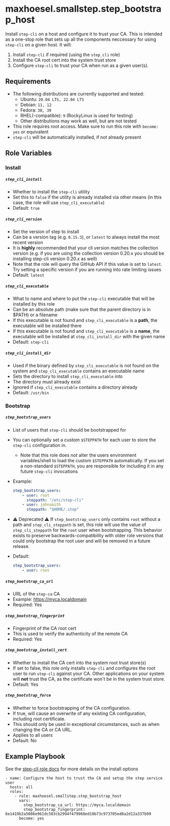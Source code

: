 # maxhoesel.smallstep.step_bootstrap_host

Install `step-cli` on a host and configure it to trust your CA.
This is intended as a one-stop role that sets up all the components neccessary for using `step-cli` on a given host.
It will:

1. Install `step-cli` if required (using the `step_cli` role)
2. Install the CA root cert into the system trust store
3. Configure `step-cli` to trust your CA when run as a given user(s).

## Requirements

- The following distributions are currently supported and tested:
  - Ubuntu: `20.04 LTS, 22.04 LTS`
  - Debian: `11, 12`
  - Fedora: `38, 39`
  - RHEL(-compatible): `9` (RockyLinux is used for testing)
  - Other distributions may work as well, but are not tested
- This role requires root access. Make sure to run this role with `become: yes` or equivalent
- `step-cli` will be automatically installed, if not already present

## Role Variables

### Install

##### `step_cli_install`
- Whether to install the `step-cli` utility
- Set this to `false` if the utility is already installed via other means (in this case, the role will use `step_cli_executable`)
- Default: `true`

##### `step_cli_version`
- Set the version of step to install
- Can be a version tag (e.g. `0.15.3`), or `latest` to always install the most recent version
- It is **highly** recommended that your cli version matches the collection version
  (e.g. if you are using the collection version 0.20.x you should be installing step-cli version 0.20.x as well)
- Note that the role will query the GitHub API if this value is set to `latest`. Try setting
  a specific version if you are running into rate limiting issues
- Default: `latest`

##### `step_cli_executable`
- What to name and where to put the `step-cli` executable that will be installed by this role
- Can be an absolute path (make sure that the parent directory is in $PATH) or a filename
- If this executable is not found and `step_cli_executable` is a **path**, the executable will be installed there
- If this executable is not found and  `step_cli_executable` is a **name**, the executable will be installed at `step_cli_install_dir` with the given name
- Default: `step-cli`

##### `step_cli_install_dir`
- Used if the binary defined by `step_cli_executable` is not found on the system and `step_cli_executable` contains an executable name
- Sets the directory to install `step_cli_executable` into
- The directory must already exist
- Ignored if `step_cli_executable` contains a directory already
- Default: `/usr/bin`

### Bootstrap

##### `step_bootstrap_users`
- List of users that `step-cli` should be bootstrapped for
- You can optionally set a custom `$STEPPATH` for each user to store the `step-cli` configuration in.
    - Note that this role does *not* alter the users environment variables/shell to load the custom `$STEPPATH` automatically.
      If you set a non-standard `$STEPPATH`, you are responsible for including it in any future `step-cli` invocations
- Example:
    ```yaml
    step_bootstrap_users:
        - user: root
          steppath: "/etc/step-cli"
        - user: johnsmith
          steppath: "$HOME/.step"
    ```
- ⚠️ Deprecated ⚠️ If `step_bootstrap_users` only contains `root` without a path and `step_cli_steppath` is set, this role will use the value of `step_cli_steppath` for the `root` user when bootstrapping.
  This behavior exists to preserve backwards-compatibility with older role versions that could only bootstrap the root user and will be removed in a future release.

- Default:
    ```yaml
    step_bootstrap_users:
        - user: root
    ```

##### `step_bootstrap_ca_url`
- URL of the `step-ca` CA
- Example: https://myca.localdomain
- Required: Yes

##### `step_bootstrap_fingerprint`
- Fingerprint of the CA root cert
- This is used to verify the authenticity of the remote CA
- Required: Yes

##### `step_bootstrap_install_cert`
- Whether to install the CA cert into the system root trust store(s)
- If set to false, this role only installs `step-cli` and configures the root user to run `step-cli` against your CA.
  Other applications on your system will **not** trust the CA, as the certificate won't be in the system trust store.
- Default: Yes

##### `step_bootstrap_force`
- Whether to force bootstrapping of the CA configuration.
- If true, will cause an overwrite of any existing CA configuration, including root certificate.
- This should only be used in exceptional circumstances, such as when changing the CA or CA URL.
- Applies to all users
- Default: No

## Example Playbook

See the [step-cli role docs](/roles/step_cli/README.md) for more details on the install options

```
- name: Configure the host to trust the CA and setup the step service user
  hosts: all
  roles:
    - role: maxhoesel.smallstep.step_bootstrap_host
      vars:
        step_bootstrap_ca_url: https://myca.localdomain
        step_bootstrap_fingerprint: 6e1419b2a5086e961dc503cb2994f479968ed10b73c973705ed8a2d12a337b99
      become: yes
```

